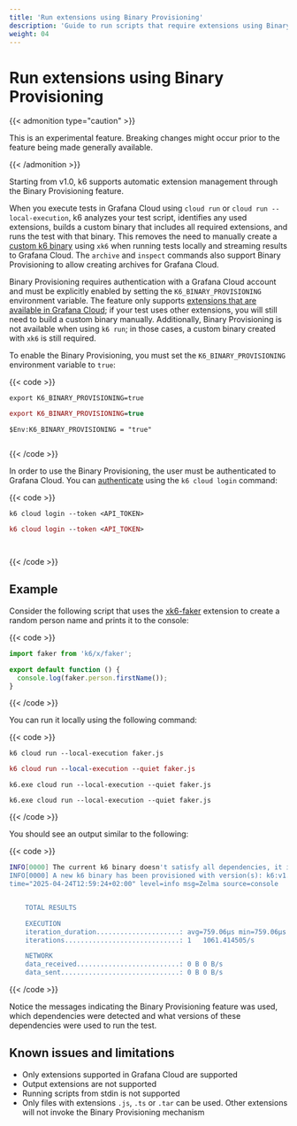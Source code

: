 ```yaml
---
title: 'Run extensions using Binary Provisioning'
description: 'Guide to run scripts that require extensions using Binary provisioning.'
weight: 04
---
```


# Run extensions using Binary Provisioning

{{< admonition type="caution" >}}

This is an experimental feature. Breaking changes might occur prior to the feature being made generally available.

{{< /admonition >}}

Starting from v1.0, k6 supports automatic extension management through the Binary Provisioning feature.

When you execute tests in Grafana Cloud using `cloud run` or `cloud run --local-execution`, k6 analyzes your test script, identifies any used extensions, builds a custom binary that includes all required extensions, and runs the test with that binary. This removes the need to manually create a [custom k6 binary](https://grafana.com/docs/k6/<K6_VERSION>/extensions/#xk6-makes-custom-binaries) using `xk6` when running tests locally and streaming results to Grafana Cloud. The `archive` and `inspect` commands also support Binary Provisioning to allow creating archives for  Grafana Cloud.

Binary Provisioning requires authentication with a Grafana Cloud account and must be explicitly enabled by setting the `K6_BINARY_PROVISIONING` environment variable. The feature only supports [extensions that are available in Grafana Cloud](https://grafana.com/docs/grafana-cloud/testing/k6/author-run/use-k6-extensions/#supported-extensions-in-grafana-cloud); if your test uses other extensions, you will still need to build a custom binary manually. Additionally, Binary Provisioning is not available when using `k6 run`; in those cases, a custom binary created with `xk6` is still required.

To enable the Binary Provisioning, you must set the `K6_BINARY_PROVISIONING` environment variable to `true`:

{{< code >}}

```linux
export K6_BINARY_PROVISIONING=true
```

```mac
export K6_BINARY_PROVISIONING=true
```

```windows-powershell
$Env:K6_BINARY_PROVISIONING = "true"

```

```windows
```

{{< /code >}}


In order to use the Binary Provisioning, the user must be authenticated to Grafana Cloud. You can [authenticate](https://grafana.com/docs/grafana-cloud/testing/k6/author-run/tokens-and-cli-authentication/#authenticate-with-the-login-command) using the `k6 cloud login` command:

{{< code >}}

```linux
k6 cloud login --token <API_TOKEN>
```

```mac
k6 cloud login --token <API_TOKEN>
```

```windows-powershell

```

```windows
```

{{< /code >}}


## Example

Consider the following script that uses the [xk6-faker](https://github.com/grafana/xk6-faker) extension to create a random person name and prints it to the console:

{{< code >}}

```javascript
import faker from 'k6/x/faker';

export default function () {
  console.log(faker.person.firstName());
}
```

{{< /code >}}

You can run it locally using the following command:

{{< code >}}

```linux
k6 cloud run --local-execution faker.js
```

```mac
k6 cloud run --local-execution --quiet faker.js
```

```windows-powershell
k6.exe cloud run --local-execution --quiet faker.js

```

```windows
k6.exe cloud run --local-execution --quiet faker.js
```

{{< /code >}}

You should see an output similar to the following:

{{< code >}}

```sh
INFO[0000] The current k6 binary doesn't satisfy all dependencies, it is required to provision a custom binary.  deps="k6/x/faker*"
INFO[0000] A new k6 binary has been provisioned with version(s): k6:v1.0.0 k6/x/faker:v0.4.3
time="2025-04-24T12:59:24+02:00" level=info msg=Zelma source=console


    TOTAL RESULTS

    EXECUTION
    iteration_duration.....................: avg=759.06µs min=759.06µs med=759.06µs max=759.06µs p(90)=759.06µs p(95)=759.06µs
    iterations.............................: 1   1061.414505/s

    NETWORK
    data_received..........................: 0 B 0 B/s
    data_sent..............................: 0 B 0 B/s
```

{{< /code >}}

Notice the messages indicating the Binary Provisioning feature was used, which dependencies were detected and what versions of these dependencies were used to run the test.

## Known issues and limitations

- Only extensions supported in Grafana Cloud are supported
- Output extensions are not supported
- Running scripts from stdin is not supported
- Only files with extensions `.js`, `.ts` or `.tar` can be used. Other extensions will not invoke the Binary Provisioning mechanism
